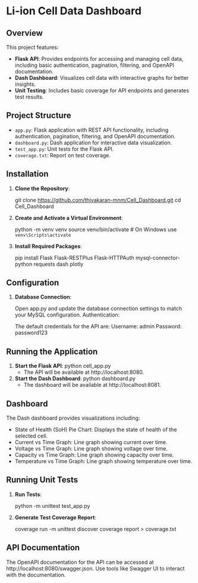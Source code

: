 # Li-ion Cell Data Dashboard

## Overview

This project features:

- **Flask API**: Provides endpoints for accessing and managing cell data, including basic authentication, pagination, filtering, and OpenAPI documentation.
- **Dash Dashboard**: Visualizes cell data with interactive graphs for better insights.
- **Unit Testing**: Includes basic coverage for API endpoints and generates test results.

## Project Structure

- `app.py`: Flask application with REST API functionality, including authentication, pagination, filtering, and OpenAPI documentation.
- `dashboard.py`: Dash application for interactive data visualization.
- `test_app.py`: Unit tests for the Flask API.
- `coverage.txt`: Report on test coverage.

## Installation

1. **Clone the Repository**:

   git clone https://github.com/thivakaran-mnm/Cell_Dashboard.git
   cd Cell_Dashboard

2. **Create and Activate a Virtual Environment**:
   
   python -m venv venv
   source venv/bin/activate  # On Windows use `venv\Scripts\activate`

3. **Install Required Packages**:

   pip install Flask Flask-RESTPlus Flask-HTTPAuth mysql-connector-python requests dash plotly

## Configuration
1. **Database Connection**:

   Open app.py and update the database connection settings to match your MySQL configuration.
   Authentication:

   The default credentials for the API are:
   Username: admin
   Password: password123

## Running the Application
1. **Start the Flask API**:
   python cell_app.py
   - The API will be available at http://localhost:8080.
2. **Start the Dash Dashboard**:
   python dashboard.py
   - The dashboard will be available at http://localhost:8081.

## Dashboard
The Dash dashboard provides visualizations including:

- State of Health (SoH) Pie Chart: Displays the state of health of the selected cell.
- Current vs Time Graph: Line graph showing current over time.
- Voltage vs Time Graph: Line graph showing voltage over time.
- Capacity vs Time Graph: Line graph showing capacity over time.
- Temperature vs Time Graph: Line graph showing temperature over time.

## Running Unit Tests
1. **Run Tests**:

    python -m unittest test_app.py
2. **Generate Test Coverage Report**:

    coverage run -m unittest discover
    coverage report > coverage.txt

## API Documentation
The OpenAPI documentation for the API can be accessed at http://localhost:8080/swagger.json. Use tools like Swagger UI to interact with the documentation.
       

